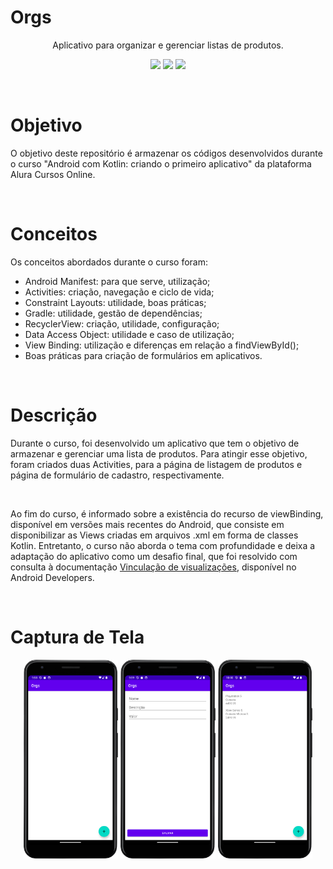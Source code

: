 <h1>Orgs</h1>

<p align="center">Aplicativo para organizar e gerenciar listas de produtos.</p>

<p align="center">
  <img src="https://img.shields.io/badge/kotlin-%237F52FF.svg?style=for-the-badge&logo=kotlin&logoColor=white"/>
  <img src="https://img.shields.io/badge/Android%20Studio-3DDC84.svg?style=for-the-badge&logo=android-studio&logoColor=white"/>
  <img src="https://img.shields.io/badge/Android-3DDC84?style=for-the-badge&logo=android&logoColor=white"/>
</p>

<br>

<h1>Objetivo</h1>

<p>O objetivo deste repositório é armazenar os códigos desenvolvidos durante o curso "Android com Kotlin: criando o primeiro aplicativo" da plataforma Alura Cursos Online.</p>

<br>

<h1>Conceitos</h1>
<p>Os conceitos abordados durante o curso foram:</p>

<ul>
  <li>Android Manifest: para que serve, utilização;
  <li>Activities: criação, navegação e ciclo de vida;</li>
  <li>Constraint Layouts: utilidade, boas práticas;</li>
  <li>Gradle: utilidade, gestão de dependências;</li>
  <li>RecyclerView: criação, utilidade, configuração;</li>
  <li>Data Access Object: utilidade e caso de utilização;</li>
  <li>View Binding: utilização e diferenças em relação a findViewById();</li>
  <li>Boas práticas para criação de formulários em aplicativos.</li>
</ul>

<br>

<h1>Descrição</h1>

<p>Durante o curso, foi desenvolvido um aplicativo que tem o objetivo de armazenar e gerenciar uma lista de produtos. Para atingir esse objetivo, foram criados duas Activities, para a página de listagem de produtos e página de formulário de cadastro, respectivamente.</p>

<br>

<p>Ao fim do curso, é informado sobre a existência do recurso de viewBinding, disponível em versões mais recentes do Android, que consiste em disponibilizar as Views criadas em arquivos .xml em forma de classes Kotlin. Entretanto, o curso não aborda o tema com profundidade e deixa a adaptação do aplicativo como um desafio final, que foi resolvido com consulta à documentação <a href="https://developer.android.com/topic/libraries/view-binding?hl=pt-br#data-binding">Vinculação de visualizações</a>, disponível no Android Developers.</p>

<br>

<h1>Captura de Tela</h1>
<p align="center">
  <img src="./assets/tela_inicial.png" width="30%" alt="Tela Inicial">
  <img src="./assets/tela_cadastro.png" width="30%" alt="Tela de Cadastro de Produtos">
  <img src="./assets/tela_inicial_com_produtos.png" width="30%" alt="Tela Inicial com Produtos Cadastrados">
</p>